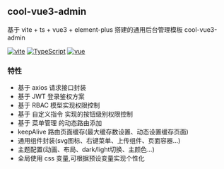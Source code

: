 ## cool-vue3-admin

基于 vite + ts + vue3 + element-plus 搭建的通用后台管理模板 cool-vue3-admin

[![vite](https://img.shields.io/badge/Vite-5.0.8-informational?logo=Vite&color=43853D)](https://cn.vitejs.dev/)
[![TypeScript](https://img.shields.io/badge/Typescript-4.5.4-informational?logo=typescript&color=2F74C0)](https://www.typescriptlang.org/)
[![vue](https://img.shields.io/badge/Vue-3.3.11-informational?logo=vue&color=42b883)](https://cn.vuejs.org/)

### 特性

-   基于 axios 请求接口封装
-   基于 JWT 登录鉴权方案
-   基于 RBAC 模型实现权限控制
-   基于 自定义指令 实现的按钮级别权限控制
-   基于 菜单管理 的动态路由添加
-   keepAlive 路由页面缓存(最大缓存数设置、动态设置缓存页面)
-   通用组件封装(svg图标、右键菜单、上传组件、页面容器...)
-   主题配置(动画、布局、dark/light切换、主颜色...)
-   全局使用 css 变量,可根据预设变量实现个性化
